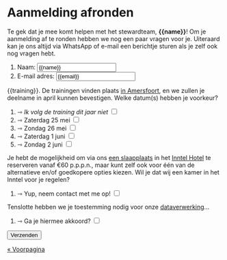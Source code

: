 # Aanmelding afronden

Te gek dat je mee komt helpen met het stewardteam, <strong>{{name}}</strong>! Om je aanmelding af te
ronden hebben we nog een paar vragen voor je. Uiteraard kan je ons altijd via WhatsApp of e-mail een
berichtje sturen als je zelf ook nog vragen hebt.

<form action="/hallo/aanmelding.php" method="post">
  <ol>
    <li>
      <label for="naam">Naam:</label>
      <input type="text" required name="naam" id="naam" value="{{name}}" />
    </li>
    <li>
      <label for="email">E-mail adres:</label>
      <input type="text" required name="email" id="email" value="{{email}}" />
    </li>
  </ol>

{{training}}. De trainingen vinden plaats <a href="/hallo/training.html" target="_blank">in Amersfoort</a>,
en we zullen je deelname in april kunnen bevestigen. Welke datum(s) hebben je voorkeur?

  <ol>
    <li>
      <label for="training_no">⇾ <i>Ik volg de training dit jaar niet</i></label>
      <input type="checkbox" name="training_no" id="training_no" />
    </li>
    <li>
      <label for="training_05_25">⇾ Zaterdag 25 mei</label>
      <input type="checkbox" name="training_05_25" id="training_05_25" />
    </li>
    <li>
      <label for="training_05_26">⇾ Zondag 26 mei</label>
      <input type="checkbox" name="training_05_26" id="training_05_26" />
    </li>
    <li>
      <label for="training_06_01">⇾ Zaterdag 1 juni</label>
      <input type="checkbox" name="training_06_01" id="training_06_01" />
    </li>
    <li>
      <label for="training_06_02">⇾ Zondag 2 juni</label>
      <input type="checkbox" name="training_06_02" id="training_06_02" />
    </li>
  </ol>

Je hebt de mogelijkheid om via ons <a href="/hallo/hotel.html" target="_blank">een slaapplaats</a>
in het <a href="https://www.inntelhotelsrotterdamcentre.nl/">Inntel Hotel</a> te reserveren vanaf
€60 p.p.p.n., maar kunt zelf ook voor één van de alternatieve en/of goedkopere opties kiezen. Wil je
dat wij een kamer in het Inntel voor je regelen?

  <ol>
    <li>
      <label for="hotel">⇾ Yup, neem contact met me op!</label>
      <input type="checkbox" name="hotel" id="hotel" />
    </li>
  </ol>

Tenslotte hebben we je toestemming nodig voor onze <a href="/hallo/dataverwerking.html" target="_blank">dataverwerking</a>…

  <ol>
    <li>
      <label for="gdpr">⇾ Ga je hiermee akkoord?</label>
      <input type="checkbox" required name="gdpr" id="gdpr" />
    </li>
  </ol>

  <input type="submit" value="Verzenden" />
</form>

[« Voorpagina](index.html)
